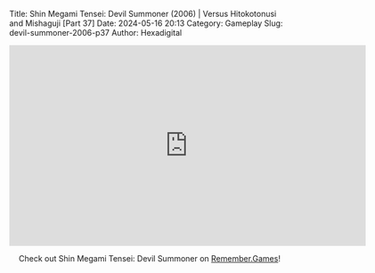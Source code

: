 Title: Shin Megami Tensei: Devil Summoner (2006) | Versus Hitokotonusi and Mishaguji [Part 37]
Date: 2024-05-16 20:13
Category: Gameplay
Slug: devil-summoner-2006-p37
Author: Hexadigital

<center><iframe src="https://www.youtube.com/embed/E9EUl8gG4b0?feature=oembed" allow="accelerometer; autoplay; encrypted-media; gyroscope; picture-in-picture" width="640" height="360" frameborder="0"></iframe>

Check out Shin Megami Tensei: Devil Summoner on [Remember.Games](https://remember.games/game/7488/shin-megami-tensei-devil-summoner-raidou-kuzunoha-vs-the-soulless-army/)!</center>